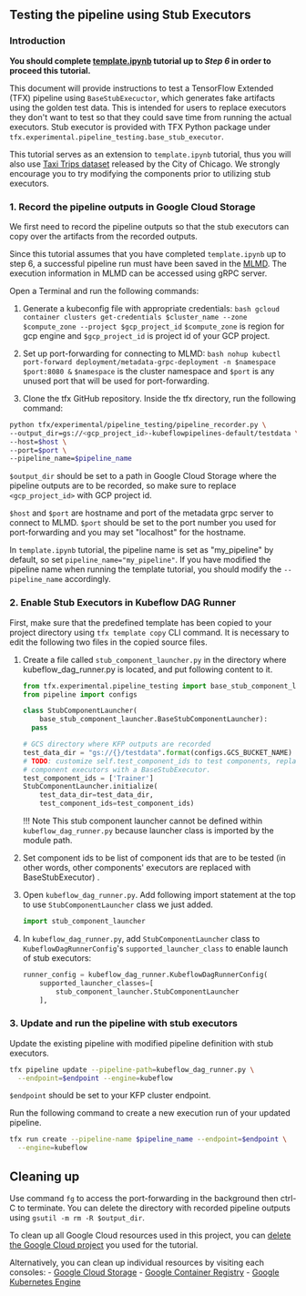 ## Testing the pipeline using Stub Executors

### Introduction

**You should complete
[template.ipynb](https://github.com/tensorflow/tfx/blob/master/docs/tutorials/tfx/template.ipynb)
tutorial up to *Step 6* in order to proceed this tutorial.**

This document will provide instructions to test a TensorFlow Extended (TFX)
pipeline using `BaseStubExecuctor`, which generates fake artifacts using the
golden test data. This is intended for users to replace executors they don't
want to test so that they could save time from running the actual executors.
Stub executor is provided with TFX Python package under
`tfx.experimental.pipeline_testing.base_stub_executor`.

This tutorial serves as an extension to `template.ipynb` tutorial, thus you will
also use
[Taxi Trips dataset](https://data.cityofchicago.org/Transportation/Taxi-Trips/wrvz-psew)
released by the City of Chicago. We strongly encourage you to try modifying the
components prior to utilizing stub executors.

### 1. Record the pipeline outputs in Google Cloud Storage

We first need to record the pipeline outputs so that the stub executors can copy
over the artifacts from the recorded outputs.

Since this tutorial assumes that you have completed `template.ipynb` up to step
6, a successful pipeline run must have been saved in the
[MLMD](https://www.tensorflow.org/tfx/guide/mlmd). The execution information in
MLMD can be accessed using gRPC server.

Open a Terminal and run the following commands:

1.  Generate a kubeconfig file with appropriate credentials: `bash gcloud
    container clusters get-credentials $cluster_name --zone $compute_zone
    --project $gcp_project_id` `$compute_zone` is region for gcp engine and
    `$gcp_project_id` is project id of your GCP project.

2.  Set up port-forwarding for connecting to MLMD: `bash nohup kubectl
    port-forward deployment/metadata-grpc-deployment -n $namespace $port:8080 &`
    `$namespace` is the cluster namespace and `$port` is any unused port that
    will be used for port-forwarding.

3.  Clone the tfx GitHub repository. Inside the tfx directory, run the following
    command:

```bash
python tfx/experimental/pipeline_testing/pipeline_recorder.py \
--output_dir=gs://<gcp_project_id>-kubeflowpipelines-default/testdata \
--host=$host \
--port=$port \
--pipeline_name=$pipeline_name
```

`$output_dir` should be set to a path in Google Cloud Storage where the pipeline
outputs are to be recorded, so make sure to replace `<gcp_project_id>` with GCP
project id.

`$host` and `$port` are hostname and port of the metadata grpc server to connect
to MLMD. `$port` should be set to the port number you used for port-forwarding
and you may set "localhost" for the hostname.

In `template.ipynb` tutorial, the pipeline name is set as "my_pipeline" by
default, so set `pipeline_name="my_pipeline"`. If you have modified the pipeline
name when running the template tutorial, you should modify the `--pipeline_name`
accordingly.

### 2. Enable Stub Executors in Kubeflow DAG Runner

First, make sure that the predefined template has been copied to your project
directory using `tfx template copy` CLI command. It is necessary to edit the
following two files in the copied source files.

1.  Create a file called `stub_component_launcher.py` in the directory where
    kubeflow_dag_runner.py is located, and put following content to it.

    ```python
    from tfx.experimental.pipeline_testing import base_stub_component_launcher
    from pipeline import configs

    class StubComponentLauncher(
        base_stub_component_launcher.BaseStubComponentLauncher):
      pass

    # GCS directory where KFP outputs are recorded
    test_data_dir = "gs://{}/testdata".format(configs.GCS_BUCKET_NAME)
    # TODO: customize self.test_component_ids to test components, replacing other
    # component executors with a BaseStubExecutor.
    test_component_ids = ['Trainer']
    StubComponentLauncher.initialize(
        test_data_dir=test_data_dir,
        test_component_ids=test_component_ids)
    ```

    !!! Note
        This stub component launcher cannot be defined within
        `kubeflow_dag_runner.py` because launcher class is imported by the module
        path.

1.  Set component ids to be list of component ids that are to be tested (in
    other words, other components' executors are replaced with BaseStubExecutor)
    .

1.  Open `kubeflow_dag_runner.py`. Add following import statement at the top to
    use `StubComponentLauncher` class we just added.

    ```python
    import stub_component_launcher
    ```

1.  In `kubeflow_dag_runner.py`, add `StubComponentLauncher` class to
    `KubeflowDagRunnerConfig`'s `supported_launcher_class` to enable launch of
    stub executors:

    ```python
    runner_config = kubeflow_dag_runner.KubeflowDagRunnerConfig(
        supported_launcher_classes=[
            stub_component_launcher.StubComponentLauncher
        ],
    ```

### 3. Update and run the pipeline with stub executors

Update the existing pipeline with modified pipeline definition with stub
executors.

```bash
tfx pipeline update --pipeline-path=kubeflow_dag_runner.py \
  --endpoint=$endpoint --engine=kubeflow
```

`$endpoint` should be set to your KFP cluster endpoint.

Run the following command to create a new execution run of your updated
pipeline.

```bash
tfx run create --pipeline-name $pipeline_name --endpoint=$endpoint \
  --engine=kubeflow
```

## Cleaning up

Use command `fg` to access the port-forwarding in the background then ctrl-C to
terminate. You can delete the directory with recorded pipeline outputs using
`gsutil -m rm -R $output_dir`.

To clean up all Google Cloud resources used in this project, you can
[delete the Google Cloud project](https://cloud.google.com/resource-manager/docs/creating-managing-projects#shutting_down_projects)
you used for the tutorial.

Alternatively, you can clean up individual resources by visiting each
consoles: - [Google Cloud Storage](https://console.cloud.google.com/storage) -
[Google Container Registry](https://console.cloud.google.com/gcr) -
[Google Kubernetes Engine](https://console.cloud.google.com/kubernetes)
